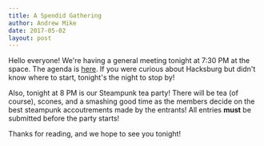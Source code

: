 ```yaml
---
title: A Spendid Gathering
author: Andrew Mike
date: 2017-05-02
layout: post
---
```


Hello everyone!  We're having a general meeting tonight at 7:30 PM at the space. The agenda is [here](https://wiki.hacksburg.org/meetings:2017-05-02_general_meeting). If you were curious about Hacksburg but didn't know where to start, tonight's the night to stop by!

Also, tonight at 8 PM is our Steampunk tea party! There will be tea (of course), scones, and a smashing good time as the members decide on the best steampunk accoutrements made by the entrants! All entries **must** be submitted before the party starts!

Thanks for reading, and we hope to see you tonight!
